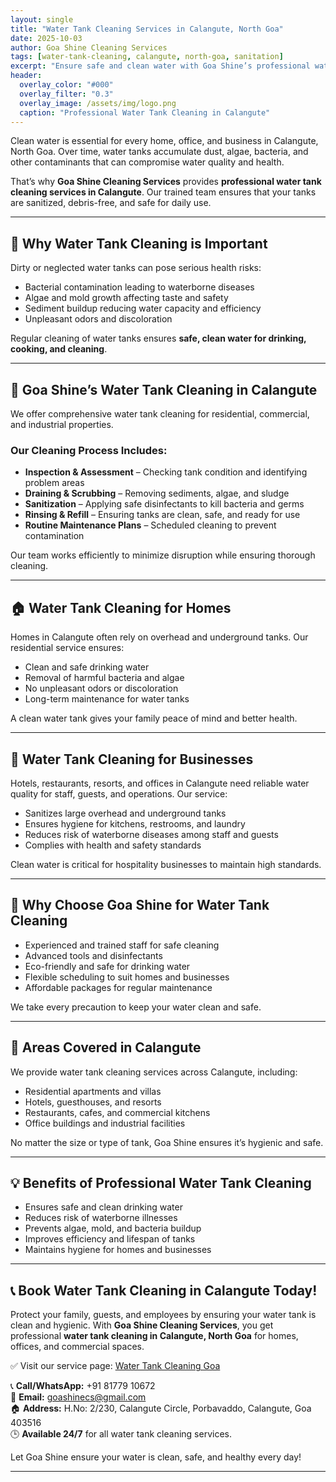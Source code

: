 ```yaml
---
layout: single
title: "Water Tank Cleaning Services in Calangute, North Goa"
date: 2025-10-03
author: Goa Shine Cleaning Services
tags: [water-tank-cleaning, calangute, north-goa, sanitation]
excerpt: "Ensure safe and clean water with Goa Shine’s professional water tank cleaning services in Calangute, North Goa — keeping your home or business hygienic and worry-free."
header:
  overlay_color: "#000"
  overlay_filter: "0.3"
  overlay_image: /assets/img/logo.png
  caption: "Professional Water Tank Cleaning in Calangute"
---
```


Clean water is essential for every home, office, and business in Calangute, North Goa. Over time, water tanks accumulate dust, algae, bacteria, and other contaminants that can compromise water quality and health.  

That’s why **Goa Shine Cleaning Services** provides **professional water tank cleaning services in Calangute**. Our trained team ensures that your tanks are sanitized, debris-free, and safe for daily use.

---

## 🧼 Why Water Tank Cleaning is Important
Dirty or neglected water tanks can pose serious health risks:  
- Bacterial contamination leading to waterborne diseases  
- Algae and mold growth affecting taste and safety  
- Sediment buildup reducing water capacity and efficiency  
- Unpleasant odors and discoloration  

Regular cleaning of water tanks ensures **safe, clean water for drinking, cooking, and cleaning**.

---

## 🌟 Goa Shine’s Water Tank Cleaning in Calangute
We offer comprehensive water tank cleaning for residential, commercial, and industrial properties.  

### Our Cleaning Process Includes:
- **Inspection & Assessment** – Checking tank condition and identifying problem areas  
- **Draining & Scrubbing** – Removing sediments, algae, and sludge  
- **Sanitization** – Applying safe disinfectants to kill bacteria and germs  
- **Rinsing & Refill** – Ensuring tanks are clean, safe, and ready for use  
- **Routine Maintenance Plans** – Scheduled cleaning to prevent contamination  

Our team works efficiently to minimize disruption while ensuring thorough cleaning.

---

## 🏠 Water Tank Cleaning for Homes
Homes in Calangute often rely on overhead and underground tanks. Our residential service ensures:  
- Clean and safe drinking water  
- Removal of harmful bacteria and algae  
- No unpleasant odors or discoloration  
- Long-term maintenance for water tanks  

A clean water tank gives your family peace of mind and better health.

---

## 🏢 Water Tank Cleaning for Businesses
Hotels, restaurants, resorts, and offices in Calangute need reliable water quality for staff, guests, and operations. Our service:  
- Sanitizes large overhead and underground tanks  
- Ensures hygiene for kitchens, restrooms, and laundry  
- Reduces risk of waterborne diseases among staff and guests  
- Complies with health and safety standards  

Clean water is critical for hospitality businesses to maintain high standards.

---

## 🚿 Why Choose Goa Shine for Water Tank Cleaning
- Experienced and trained staff for safe cleaning  
- Advanced tools and disinfectants  
- Eco-friendly and safe for drinking water  
- Flexible scheduling to suit homes and businesses  
- Affordable packages for regular maintenance  

We take every precaution to keep your water clean and safe.

---

## 📍 Areas Covered in Calangute
We provide water tank cleaning services across Calangute, including:  
- Residential apartments and villas  
- Hotels, guesthouses, and resorts  
- Restaurants, cafes, and commercial kitchens  
- Office buildings and industrial facilities  

No matter the size or type of tank, Goa Shine ensures it’s hygienic and safe.

---

## 💡 Benefits of Professional Water Tank Cleaning
- Ensures safe and clean drinking water  
- Reduces risk of waterborne illnesses  
- Prevents algae, mold, and bacteria buildup  
- Improves efficiency and lifespan of tanks  
- Maintains hygiene for homes and businesses  

---

## 📞 Book Water Tank Cleaning in Calangute Today!
Protect your family, guests, and employees by ensuring your water tank is clean and hygienic. With **Goa Shine Cleaning Services**, you get professional **water tank cleaning in Calangute, North Goa** for homes, offices, and commercial spaces.  

✅ Visit our service page: [Water Tank Cleaning Goa](https://www.goashinecs.com/water-tank-cleaning-goa.html)  

📞 **Call/WhatsApp:** +91 81779 10672  
📧 **Email:** goashinecs@gmail.com  
🏠 **Address:** H.No: 2/230, Calangute Circle, Porbavaddo, Calangute, Goa 403516  
🕒 **Available 24/7** for all water tank cleaning services.  

Let Goa Shine ensure your water is clean, safe, and healthy every day!  

---
